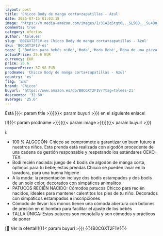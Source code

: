 ```yaml
---
layout: post
title: 'Chicco Body de manga corta+zapatillas - Azul'
date: 2025-07-15 01:03:18
image: 'https://m.media-amazon.com/images/I/31A2q5tgt6L._SL500_._SL400_.jpg'
comments: true
category: ofertas
author: 'tole.es'
slug: 'B0CGXT2F1V-es Chicco Body de manga corta+zapatillas - Azul'
sku: 'B0CGXT2F1V-es'
tags: [ 'Bodies para bebés niño','Moda','Moda Bebé','Ropa de una pieza para bebés niño','Ropa para bebés niño','Ropa y zapatos para bebés niño','chicco','🇪🇸', ]
actualPrice: 25.6 EUR
currency: EUR
price: 25.6
comparePrice: 37.98 EUR
prodname: 'Chicco Body de manga corta+zapatillas - Azul'
country: 'es'
flag: '🇪🇸'
brand: 'Chicco'
buyurl: 'https://www.amazon.es/dp/B0CGXT2F1V/?tag=tolees-21'
descuento: '32.60'
average: '25.6'
---
```


Está [{{< param title >}}]({{< param buyurl >}}) en el siguiente enlace!

[![{{< param prodname >}}]({{< param image >}})]({{< param buyurl >}})

ℹ️:

- 100 % ALGODÓN: Chicco se compromete a garantizar un buen futuro a nuestros niños. Esta prenda está realizada con algodón procedente de una cadena de gestión responsable y respetando los estándares OEKO-TEX
- Bodi recién naciada: juego de 4 bodis de algodón de manga corta, óptimos para tu bebé; estas prendas Chicco se pueden lavar en la lavadora, para una buena higiene
- A la moda: la presentación incluye dos bodis estampados y dos bodis de un solo color, decorados con simpáticos animalitos
- PATUCOS RECIÉN NACIDO: Cómodos patucos Chicco para recién nacidos, ideales para mantener calentitos los pies de tu niño. Decorados con simpáticos estampados e inscripciones
- Cómodo de llevar: los monos tienen una cómoda abertura con botones de presión en el hombro para facilitar el ajuste de los bebés
- TALLA ÚNICA: Estos patucos son monotalla y son cómodos y prácticos de poner

[🛒 Ver la oferta!!]({{< param buyurl >}})
{{<world>}}B0CGXT2F1V{{</world>}}
